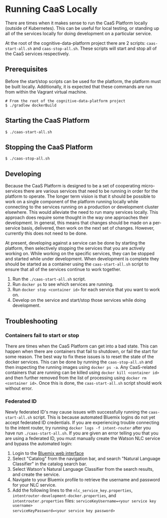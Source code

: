 # Running CaaS Locally

There are times when it makes sense to run the CaaS Platform locally (outside of Kubernetes).  This can be useful for local testing, or standing up all of the services locally for doing development on a particular service.

At the root of the cognitive-data-platform project there are 2 scripts: `caas-start-all.sh` and `caas-stop-all.sh`.  These scripts will start and stop all of the CaaS services respectively.

## Prerequisites

Before the start/stop scripts can be used for the platform, the platform must be built locally.  Additionally, it is expected that these commands are run from within the Vagrant virtual machine.

    # From the root of the cognitive-data-platform project
    $ ./gradlew dockerBuild

## Starting the CaaS Platform

    $ ./caas-start-all.sh

## Stopping the CaaS Platform

    $ ./caas-stop-all.sh

## Developing

Because the CaaS Platform is designed to be a set of cooperating micro-services there are various services that need to be running in order for the platform to operate.  The longer term vision is that it should be possible to work on a single component of the platform running locally while connecting to the services running on a production or development cluster elsewhere.  This would alleviate the need to run many services locally.  This approach does require some thought in the way one approaches their development.  In general, this means that changes should be made on a per-service basis, delivered, then work on the next set of changes.  However, currently this does not need to be done.

At present, developing against a service can be done by starting the platform, then selectively stopping the services that you are actively working on.  While working on the specific services, they can be stopped and started while under development.  When development is complete they should be started as a container using the `caas-start-all.sh` script to ensure that all of the services continue to work together.

1. Run the `./caas-start-all.sh` script.
2. Run `docker ps` to see which services are running.
3. Run `docker stop <container id>` for each service that you want to work on.
4. Develop on the service and start/stop those services while doing development.

## Troubleshooting

### Containers fail to start or stop
There are times when the CaaS Platform can get into a bad state.  This can happen when there are containers that fail to shutdown, or fail the start for some reason.  The best way to fix these issues is to reset the state of the docker services.  This can be done by running the `caas-stop-all.sh` and then inspecting the running images using `docker ps -a`.  Any CaaS-related containers that are running can be killed using `docker kill <container id>` and then further removed from the list of processing using `docker rm <container id>`.  Once this is done, the `caas-start-all.sh` script should work without error.

### Federated ID 
Newly federated ID's may cause issues with successfully running the `caas-start-all.sh` script. This is because automated Bluemix logins do not yet accept federated ID credentials. If you are experiencing trouble connecting to the intent router, try running `docker logs -f intent-router` after you have run `./caas-start-all.sh`. If you are given an error telling you that you are using a federated ID, you must manually create the Watson NLC service and bypass the automated login:


1. Login to the [Bluemix web interface](https://www.ibm.com/cloud-computing/bluemix/)
2. Select "Catalog" from the navigation bar, and search "Natural Language Classifier" in the catalog search bar.
3. Select Watson's Natural Language Classifier from the search results, and create the service.
4. Navigate to your Bluemix profile to retrieve the username and password for your NLC service.
5. Add the following lines to the `nlc_service_key.properties`, `intentrouter-development-docker.properties`, and `intentrouter.properties` files:
`serviceKeyUsername=<your service key username>`        
`serviceKeyPassword=<your service key password>`

